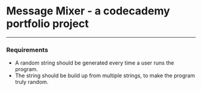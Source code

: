 # Message Mixer - a codecademy portfolio project

---

### Requirements

- A random string should be generated every time a user runs the program.
- The string should be build up from multiple strings, to make the program truly random.